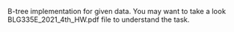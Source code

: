 B-tree implementation for given data.
You may want to take a look BLG335E_2021_4th_HW.pdf file to understand the task.

 
